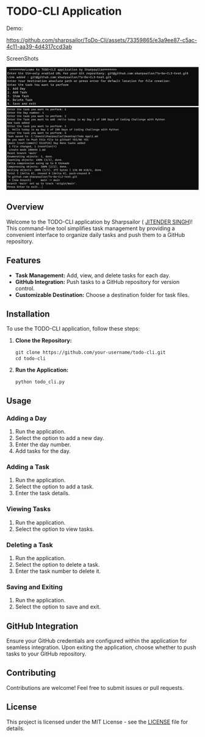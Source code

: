 # TODO-CLI Application 
Demo:

https://github.com/sharpsailor/ToDo-Cli/assets/73359865/e3a9ee87-c5ac-4c11-aa39-4d4317ccd3ab


ScreenShots

![Alt text](image.png)
![Alt text](image-1.png)
## Overview

Welcome to the TODO-CLI application by Sharpsailor ( [JITENDER SINGH](https://www.linkedin.com/in/sharpsailor/))! This command-line tool simplifies task management by providing a convenient interface to organize daily tasks and push them to a GitHub repository.

## Features

- **Task Management:** Add, view, and delete tasks for each day.
- **GitHub Integration:** Push tasks to a GitHub repository for version control.
- **Customizable Destination:** Choose a destination folder for task files.

## Installation

To use the TODO-CLI application, follow these steps:

1. **Clone the Repository:**
   ```
   git clone https://github.com/your-username/todo-cli.git
   cd todo-cli
    ```
2. **Run the Application:**
    
    ```
    python todo_cli.py

    ```
    

## Usage

### Adding a Day
1. Run the application.
2. Select the option to add a new day.
3. Enter the day number.
4. Add tasks for the day.

### Adding a Task
1. Run the application.
2. Select the option to add a task.
3. Enter the task details.

### Viewing Tasks
1. Run the application.
2. Select the option to view tasks.

### Deleting a Task
1. Run the application.
2. Select the option to delete a task.
3. Enter the task number to delete it.

### Saving and Exiting
1. Run the application.
2. Select the option to save and exit.

## GitHub Integration

Ensure your GitHub credentials are configured within the application for seamless integration. Upon exiting the application, choose whether to push tasks to your GitHub repository.

## Contributing

Contributions are welcome! Feel free to submit issues or pull requests.

## License

This project is licensed under the MIT License - see the [LICENSE](LICENSE) file for details.
